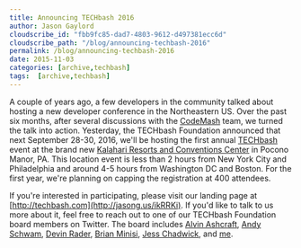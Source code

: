 ```yaml
---
title: Announcing TECHbash 2016
author: Jason Gaylord
cloudscribe_id: "fbb9fc85-dad7-4803-9612-d497381ecc6d"
cloudscribe_path: "/blog/announcing-techbash-2016"
permalink: /blog/announcing-techbash-2016
date: 2015-11-03
categories: [archive,techbash]
tags:  [archive,techbash]
---
```


A couple of years ago, a few developers in the community talked about hosting a new developer conference in the Northeastern US. Over the past six months, after several discussions with the [CodeMash](http://jasong.us/1kpu6ep) team, we turned the talk into action. Yesterday, the TECHbash Foundation announced that next September 28-30, 2016, we'll be hosting the first annual [TECHbash](http://jasong.us/ikRRKi) event at the brand new [Kalahari Resorts and Conventions Center](http://jasong.us/1kpu06P) in Pocono Manor, PA. This location event is less than 2 hours from New York City and Philadelphia and around 4-5 hours from Washington DC and Boston. For the first year, we're planning on capping the registration at 400 attendees.

If you're interested in participating, please visit our landing page at [http://techbash.com](http://jasong.us/ikRRKi). If you'd like to talk to us more about it, feel free to reach out to one of our TECHbash Foundation board members on Twitter. The board includes [Alvin Ashcraft](https://twitter.com/alvinashcraft), [Andy Schwam](https://twitter.com/schwammy), [Devin Rader](https://twitter.com/devinrader), [Brian Minisi](https://twitter.com/brianminisi), [Jess Chadwick](https://twitter.com/jchadwick), and [me](https://twitter.com/jgaylord).